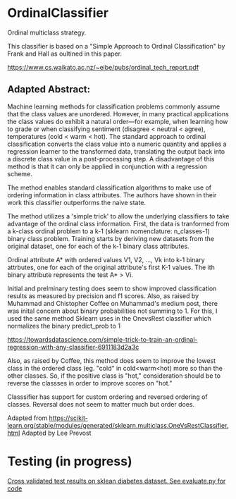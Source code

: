 # OrdinalClassifier
Ordinal multiclass strategy.

This classifier is based on a "Simple Approach to Ordinal Classification"
by Frank and Hall as oultined in this paper.

https://www.cs.waikato.ac.nz/~eibe/pubs/ordinal_tech_report.pdf

## Adapted Abstract:

Machine learning methods for classification problems commonly assume
that the class values are unordered. However, in many practical applications
the class values do exhibit a natural order—for example, when learning how to grade
or when classifying sentiment (disagree < neutral < agree), temperatures (cold <
warm < hot).  The standard approach to ordinal classification converts the class
value into a numeric quantity and applies a regression learner to the transformed
data, translating the output back into a discrete class value in a post-processing
step. A disadvantage of this method is that it can only be applied in conjunction with a
regression scheme.

The method enables standard classification algorithms to make use of ordering information
in class attributes.   The authors have shown in their work this classifier
outperforms the naive state.

The method utilizes a 'simple trick' to allow the underlying classifiers to take
advantage of the ordinal class information.   First, the data is tranformed from a k-class
ordinal problem to a k-1 (sklearn nomenclature: n_classes-1) binary class problem. 
Training starts by deriving new datasets from the original dataset, one for each of the k-1 
binary class attributes.

Ordinal attribute A* with ordered values V1, V2, ..., Vk into k-1 binary attrbutes,
one for each of the original attribute's first K-1 values.  The ith binary attribute
represents the test A* > Vi.

Initial and prelminary testing does seem to show improved classification results as measured by precision
and f1 scores.  Also, as raised by Muhammad and Chistopher Coffee on Muhammad's medium post, there 
was inital concern about binary probabilities not summing to 1.   For this, I used the same method 
Sklearn uses in the OnevsRest classifier which normalizes the binary predict_prob to 1 

https://towardsdatascience.com/simple-trick-to-train-an-ordinal-regression-with-any-classifier-6911183d2a3c

Also, as raised by Coffee, this method does seem to improve the lowest class in the ordered class (eg. "cold"
in cold<warm<hot) more so than the other classes.  So, if the positive class is "hot," consideration should be 
to reverse the classses in order to improve scores on "hot."

Classsifier has support for custom ordering and reversed ordering of classes.  Reversal does not seem to matter 
much but order does.

Adapted from https://scikit-learn.org/stable/modules/generated/sklearn.multiclass.OneVsRestClassifier.html
Adapted by Lee Prevost

# Testing (in progress)

[Cross validated test results on sklean diabetes dataset.  See evaluate.py for code](/ordinal_cv_test.md)
